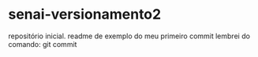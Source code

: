 # senai-versionamento2
repositório inicial.
readme de exemplo do meu primeiro commit
lembrei do comando: git commit
